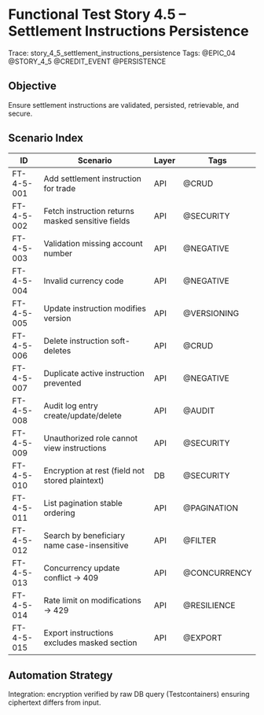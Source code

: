 # Functional Test Story 4.5 – Settlement Instructions Persistence

Trace: story_4_5_settlement_instructions_persistence
Tags: @EPIC_04 @STORY_4_5 @CREDIT_EVENT @PERSISTENCE

## Objective
Ensure settlement instructions are validated, persisted, retrievable, and secure.

## Scenario Index
| ID | Scenario | Layer | Tags |
|----|----------|-------|------|
| FT-4-5-001 | Add settlement instruction for trade | API | @CRUD |
| FT-4-5-002 | Fetch instruction returns masked sensitive fields | API | @SECURITY |
| FT-4-5-003 | Validation missing account number | API | @NEGATIVE |
| FT-4-5-004 | Invalid currency code | API | @NEGATIVE |
| FT-4-5-005 | Update instruction modifies version | API | @VERSIONING |
| FT-4-5-006 | Delete instruction soft-deletes | API | @CRUD |
| FT-4-5-007 | Duplicate active instruction prevented | API | @NEGATIVE |
| FT-4-5-008 | Audit log entry create/update/delete | API | @AUDIT |
| FT-4-5-009 | Unauthorized role cannot view instructions | API | @SECURITY |
| FT-4-5-010 | Encryption at rest (field not stored plaintext) | DB | @SECURITY |
| FT-4-5-011 | List pagination stable ordering | API | @PAGINATION |
| FT-4-5-012 | Search by beneficiary name case-insensitive | API | @FILTER |
| FT-4-5-013 | Concurrency update conflict -> 409 | API | @CONCURRENCY |
| FT-4-5-014 | Rate limit on modifications -> 429 | API | @RESILIENCE |
| FT-4-5-015 | Export instructions excludes masked section | API | @EXPORT |

## Automation Strategy
Integration: encryption verified by raw DB query (Testcontainers) ensuring ciphertext differs from input.
